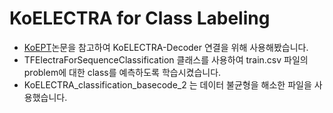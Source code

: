 # KoELECTRA for Class Labeling
- [KoEPT](http://koreascience.or.kr/article/CFKO202125036187306.pdf)논문을 참고하여 KoELECTRA-Decoder 연결을 위해 사용해봤습니다.
- TFElectraForSequenceClassification 클래스를 사용하여 train.csv 파일의 problem에 대한 class를 예측하도록 학습시켰습니다.
- KoELECTRA_classification_basecode_2 는 데이터 불균형을 해소한 파일을 사용했습니다.
